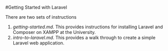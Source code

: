 #Getting Started with Laravel

There are two sets of instructions

 1. *getting-started.md*. This provides instructions for installing Laravel and Composer on XAMPP at the University.
 2. *intro-to-laravel.md*. This provides a walk through to create a simple Laravel web application.  